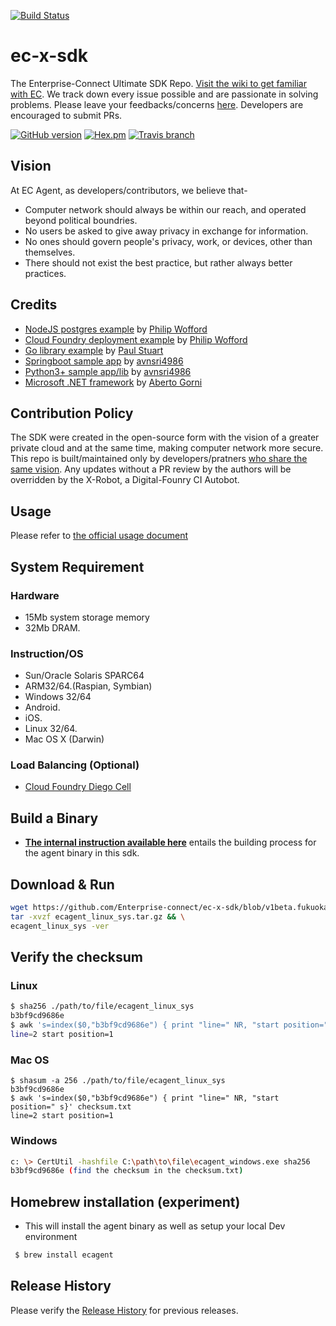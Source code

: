 [![Build Status](https://travis-ci.com/Enterprise-connect/build.svg?branch=v1)](https://travis-ci.com/Enterprise-connect/build)

# ec-x-sdk
The Enterprise-Connect Ultimate SDK Repo. [Visit the wiki to get familiar with EC](https://github.com/Enterprise-connect/ec-sdk/wiki). We track down every issue possible and are passionate in solving problems. Please leave your feedbacks/concerns [here](https://github.com/Enterprise-connect/ec-sdk/issues). Developers are encouraged to submit PRs.

[![GitHub version](https://badge.fury.io/gh/Enterprise-connect%2Fec-sdk.svg)](https://badge.fury.io/gh/Enterprise-connect%2Fec-sdk)
[![Hex.pm](https://img.shields.io/hexpm/l/plug.svg)](https://github.com/Enterprise-connect/ec-sdk)
[![Travis branch](https://img.shields.io/travis/rust-lang/rust/master.svg)](https://travis-ci.org/)
## Vision
At EC Agent, as developers/contributors, we believe that-
 * Computer network should always be within our reach, and operated beyond political boundries.
 * No users be asked to give away privacy in exchange for information.
 * No ones should govern people's privacy, work, or devices, other than themselves.
 * There should not exist the best practice, but rather always better practices.
## Credits
- [NodeJS postgres example](https://github.com/Enterprise-connect/cf-sample-node-app-to-on-prem-postgres) by [Philip Wofford](https://github.com/philipwofford)
- [Cloud Foundry deployment example](https://github.com/Enterprise-connect/ec-agent-cf-push-sample) by [Philip Wofford](https://github.com/philipwofford)
- [Go library example](https://github.com/Enterprise-connect/ec-vars-loading-example-go) by [Paul Stuart](https://github.com/paulstuart)
- [Springboot sample app](https://github.com/Enterprise-connect/ec-springboot-II/tree/master) by [avnsri4986](https://github.com/avnsri4986)
- [Python3+ sample app/lib](https://github.com/Enterprise-connect/ec-python3) by [avnsri4986](https://github.com/avnsri4986)
- [Microsoft .NET framework](https://github.com/Enterprise-connect/ec-dotnet-sample-I) by [Aberto Gorni](https://github.com/gorniAbertoGeDigital)
## Contribution Policy
The SDK were created in the open-source form with the vision of a greater private cloud and at the same time, making computer network more secure. This repo is built/maintained only by developers/pratners [who share the same vision](https://github.com/Enterprise-connect/ec-x-sdk/blob/v1beta/README.md#vision). Any updates without a PR review by the authors will be overridden by the X-Robot, a Digital-Founry CI Autobot.

## Usage

Please refer to [the official usage document](https://github.com/Enterprise-connect/documentation)

## System Requirement
### Hardware
- 15Mb system storage memory
- 32Mb DRAM.

### Instruction/OS
- Sun/Oracle Solaris SPARC64
- ARM32/64.(Raspian, Symbian)
-  Windows 32/64
- Android.
- iOS.
- Linux 32/64.
- Mac OS X (Darwin)

### Load Balancing (Optional)
- [Cloud Foundry Diego Cell](https://docs.cloudfoundry.org/concepts/diego/diego-architecture.html)

## Build a Binary
- **[The internal instruction available here](https://github.build.ge.com/Enterprise-Connect/ec-agent)** entails the building process for the agent binary in this sdk.

## Download & Run
```bash
wget https://github.com/Enterprise-connect/ec-x-sdk/blob/v1beta.fukuoka.1665/dist/ecagent_linux_sys.tar.gz && \
tar -xvzf ecagent_linux_sys.tar.gz && \
ecagent_linux_sys -ver
```

## Verify the checksum
### Linux
```bash
$ sha256 ./path/to/file/ecagent_linux_sys
b3bf9cd9686e
$ awk 's=index($0,"b3bf9cd9686e") { print "line=" NR, "start position=" s}' checksum.txt 
line=2 start position=1
```
### Mac OS
```
$ shasum -a 256 ./path/to/file/ecagent_linux_sys
b3bf9cd9686e
$ awk 's=index($0,"b3bf9cd9686e") { print "line=" NR, "start position=" s}' checksum.txt 
line=2 start position=1
```
### Windows
```bash
c: \> CertUtil -hashfile C:\path\to\file\ecagent_windows.exe sha256
b3bf9cd9686e (find the checksum in the checksum.txt)
```
## Homebrew installation (experiment)
- This will install the agent binary as well as setup your local Dev environment
```bash
 $ brew install ecagent
 ```

## Release History
Please verify the [Release History](https://github.com/Enterprise-connect/ec-sdk/releases) for previous releases.

